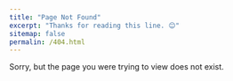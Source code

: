 ```yaml
---
title: "Page Not Found"
excerpt: "Thanks for reading this line. 😊"
sitemap: false
permalin: /404.html
---
```


Sorry, but the page you were trying to view does not exist.